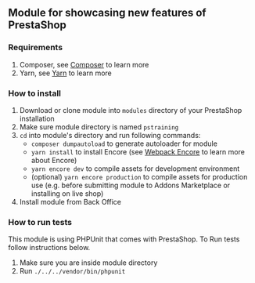 ## Module for showcasing new features of PrestaShop

### Requirements

1. Composer, see [Composer](https://getcomposer.org/) to learn more
2. Yarn, see [Yarn](https://yarnpkg.com/lang/en/) to learn more
 
### How to install

1. Download or clone module into `modules` directory of your PrestaShop installation
2. Make sure module directory is named `pstraining`
3. `cd` into module's directory and run following commands:
	 - `composer dumpautoload` to generate autoloader for module
	 - `yarn install` to install Encore (see [Webpack Encore](http://symfony.com/doc/current/frontend.html) to learn more about Encore)
	 - `yarn encore dev`  to compile assets for development environment
	 - (optional) `yarn encore production` to compile assets for production use (e.g. before submitting module to Addons Marketplace or installing on live shop)
4. Install module from Back Office
 
### How to run tests
 
This module is using PHPUnit that comes with PrestaShop. To Run tests follow instructions below.

1. Make sure you are inside module directory
2. Run `./../../vendor/bin/phpunit` 
